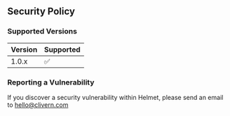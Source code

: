 ## Security Policy

### Supported Versions

| Version | Supported          |
| ------- | ------------------ |
| 1.0.x   | :white_check_mark: |


### Reporting a Vulnerability

If you discover a security vulnerability within Helmet, please send an email to [hello@clivern.com](mailto:hello@clivern.com)
